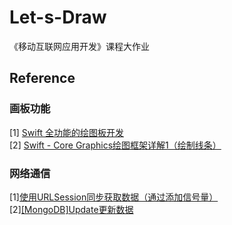 # Let-s-Draw
《移动互联网应用开发》课程大作业
## Reference
### 画板功能

[1] [Swift 全功能的绘图板开发](http://blog.csdn.net/zhangao0086/article/details/43836789)<br>
[2] [Swift - Core Graphics绘图框架详解1（绘制线条）](http://www.hangge.com/blog/cache/detail_1437.html)<br>

### 网络通信

[1][使用URLSession同步获取数据（通过添加信号量）](http://www.hangge.com/blog/cache/detail_816.html)<br>
[2][[MongoDB]Update更新数据](http://blog.csdn.net/sunnyyoona/article/details/52420210)
